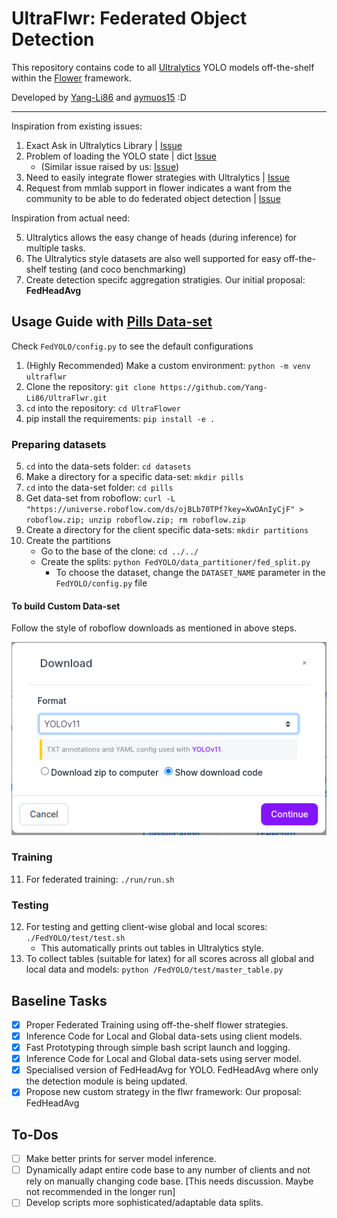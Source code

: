 # UltraFlwr: Federated Object Detection 
This repository contains code to all [Ultralytics](https://github.com/Ultralytics/Ultralytics) YOLO models off-the-shelf within the [Flower](https://github.com/adap/flower) framework.

Developed by [Yang-Li86](https://github.com/Yang-Li86) and [aymuos15](https://aymuos15.github.io/) :D

--------

Inspiration from existing issues:

1. Exact Ask in Ultralytics Library | [Issue](https://github.com/orgs/Ultralytics/discussions/9440)
2. Problem of loading the YOLO state | dict [Issue](https://github.com/Ultralytics/Ultralytics/issues/8804) 
    - (Similar issue raised by us: [Issue](https://github.com/Ultralytics/Ultralytics/issues/18097))
3. Need to easily integrate flower strategies with Ultralytics | [Issue](https://github.com/Ultralytics/Ultralytics/issues/14535) 
4. Request from mmlab support in flower indicates a want from the community to be able to do federated object detection | [Issue](https://github.com/adap/flower/issues/4521)

Inspiration from actual need:

5. Ultralytics allows the easy change of heads (during inference) for multiple tasks.
6. The Ultralytics style datasets are also well supported for easy off-the-shelf testing (and coco benchmarking)
7. Create detection specifc aggregation stratigies. Our initial proposal: **FedHeadAvg**

## Usage Guide with [Pills Data-set](https://universe.roboflow.com/roboflow-100/pills-sxdht)

Check `FedYOLO/config.py` to see the default configurations 

1. (Highly Recommended) Make a custom environment: `python -m venv ultraflwr`
2. Clone the repository: `git clone https://github.com/Yang-Li86/UltraFlwr.git`
3. `cd` into the repository: `cd UltraFlower`
4. pip install the requirements: `pip install -e .`

### Preparing datasets

5. `cd` into the data-sets folder: `cd datasets`
6. Make a directory for a specific data-set: `mkdir pills`
7. `cd` into the data-set folder: `cd pills`
8. Get data-set from roboflow: `curl -L "https://universe.roboflow.com/ds/ojBLb70TPf?key=XwOAnIyCjF" > roboflow.zip; unzip roboflow.zip; rm roboflow.zip`
9. Create a directory for the client specific data-sets: `mkdir partitions`
10. Create the partitions
    - Go to the base of the clone: `cd ../../`
    - Create the splits: `python FedYOLO/data_partitioner/fed_split.py` 
        - To choose the dataset, change the `DATASET_NAME` parameter in the `FedYOLO/config.py` file

#### To build Custom Data-set
Follow the style of roboflow downloads as mentioned in above steps.

![sample_dataset](./assets/sample_dataset.png)

### Training

11. For federated training: `./run/run.sh`

### Testing

12. For testing and getting client-wise global and local scores: `./FedYOLO/test/test.sh`
    - This automatically prints out tables in Ultralytics style.
13. To collect tables (suitable for latex) for all scores across all global and local data and models: `python /FedYOLO/test/master_table.py`

## Baseline Tasks
- [x] Proper Federated Training using off-the-shelf flower strategies.
- [x] Inference Code for Local and Global data-sets using client models.
- [x] Fast Prototyping through simple bash script launch and logging.
- [x] Inference Code for Local and Global data-sets using server model.
- [x] Specialised version of FedHeadAvg for YOLO. FedHeadAvg where only the detection module is being updated.
- [x] Propose new custom strategy in the flwr framework: Our proposal: FedHeadAvg

## To-Dos
- [ ] Make better prints for server model inference.
- [ ] Dynamically adapt entire code base to any number of clients and not rely on manually changing code base. [This needs discussion. Maybe not recommended in the longer run]
- [ ] Develop scripts more sophisticated/adaptable data splits.
